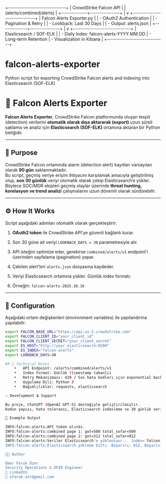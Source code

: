 +-----------------------------+
|   CrowdStrike Falcon API    |
|  (alerts/combined/alerts)   |
+-------------+---------------+
              |
              v
+-----------------------------+
|  Falcon Alerts Exporter.py  |
|  - OAuth2 Authentication    |
|  - Pagination & Retry       |
|  - Lookback: Last 30 Days   |
|  - Output: alerts.json      |
+-------------+---------------+
              |
              v
+-----------------------------+
|   Elasticsearch / SOF-ELK   |
|  - Daily Index: falcon-alerts-YYYY.MM.DD
|  - Long-term Retention
|  - Visualization in Kibana  |
+-----------------------------+

# falcon-alerts-exporter
Python script for exporting CrowdStrike Falcon alerts and indexing into Elasticsearch (SOF-ELK)
# 🦅 Falcon Alerts Exporter

**Falcon Alerts Exporter**, CrowdStrike Falcon platformunda oluşan tespit (detection) verilerini **otomatik olarak dışa aktararak (export)** uzun süreli saklama ve analiz için **Elasticsearch (SOF-ELK)** ortamına aktaran bir Python betiğidir.

---

## 🚀 Purpose
CrowdStrike Falcon ortamında alarm (detection alert) kayıtları varsayılan olarak **90 gün** saklanmaktadır.  
Bu script, geçmiş veriye erişim ihtiyacını karşılamak amacıyla geliştirilmiş olup, **son 30 günlük** veriyi otomatik olarak çekip Elasticsearch’e yükler.  
Böylece SOC/MDR ekipleri geçmiş olaylar üzerinde **threat hunting, korelasyon ve trend analizi** çalışmalarını uzun dönemli olarak sürdürebilir.

---

## ⚙️ How It Works
Script aşağıdaki adımları otomatik olarak gerçekleştirir:

1. **OAuth2 token** ile CrowdStrike API’ye güvenli bağlantı kurar.  
2. Son 30 güne ait veriyi `LOOKBACK_DAYS = 30` parametresiyle alır.  
3. API isteğini optimize eder, gerekirse `combined/alerts/v1` endpoint’i üzerinden sayfalama (pagination) yapar.  
4. Çekilen alert’leri `alerts.json` dosyasına kaydeder.  
5. Veriyi Elasticsearch ortamına yükler. Günlük index formatı:

6. Örneğin: `falcon-alerts-2025.10.16`

---

## 🧩 Configuration
Aşağıdaki ortam değişkenleri (environment variables) ile yapılandırma yapılabilir:

```bash
export FALCON_BASE_URL="https://api.us-2.crowdstrike.com"
export FALCON_CLIENT_ID="your_client_id"
export FALCON_CLIENT_SECRET="your_client_secret"
export ES_HOST="http://your_elasticsearch:9200"
export ES_INDEX="falcon-alerts"
export LOOKBACK_DAYS=30

## 🧠 Technical Notes
	•	API Endpoint: /alerts/combined/alerts/v1
	•	Index Format: Günlük (timestamp tabanlı)
	•	Retry Mekanizması: 429 / 5xx hata kodları için exponential backoff
	•	Uygulama Dili: Python 3
	•	Bağımlılıklar: requests, elasticsearch

💡 Development & Support

Bu proje, ChatGPT (OpenAI GPT-5) desteğiyle geliştirilmiştir.
Kodun yapısı, hata toleransı, Elasticsearch indexleme ve 30 günlük veri aralığı konfigürasyonu birlikte tasarlanmıştır.

🧾 Example Output

INFO:falcon-alerts:API token alındı.
INFO:falcon-alerts:combined page 1: got=500 total_sofar=500
INFO:falcon-alerts:combined page 2: got=312 total_sofar=812
INFO:falcon-alerts:Veriler Elasticsearch'e yükleniyor... index='falcon-alerts-2025.10.16'
INFO:falcon-alerts:Elasticsearch yükleme bitti. Başarılı: 812, Başarısız: 0

🧑‍💻 Author

Ömer Faruk Özer
Security Operations & DFIR Engineer
🔗 LinkedIn
📧 ofaruk.ozr@gmail.com
